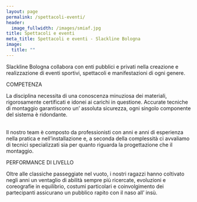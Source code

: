 ```yaml
---
layout: page
permalink: /spettacoli-eventi/
header:
  image_fullwidth: /images/smiaf.jpg
title: Spettacoli e eventi
meta_title: Spettacoli e eventi - Slackline Bologna
image:
  title: ""
---
```

Slackline Bologna collabora con enti pubblici e privati nella creazione e realizzazione di eventi sportivi, spettacoli e manifestazioni di ogni genere. 



COMPETENZA

La disciplina necessita di una conoscenza minuziosa dei materiali, rigorosamente certificati e idonei ai carichi in questione. Accurate tecniche di montaggio garantiscono un’ assoluta sicurezza, ogni singolo componente del sistema è ridondante.

\
Il nostro team è composto da professionisti con anni e anni di esperienza nella pratica e nell’installazione e, a seconda della complessità ci avvaliamo di tecnici specializzati sia per quanto riguarda la progettazione che il montaggio.



PERFORMANCE DI LIVELLO

Oltre alle classiche passeggiate nel vuoto, i nostri ragazzi hanno coltivato negli anni un ventaglio di abilità sempre più ricercate, evoluzioni e coreografie in equilibrio, costumi particolari e coinvolgimento dei partecipanti assicurano un pubblico rapito con il naso all’ insù.
